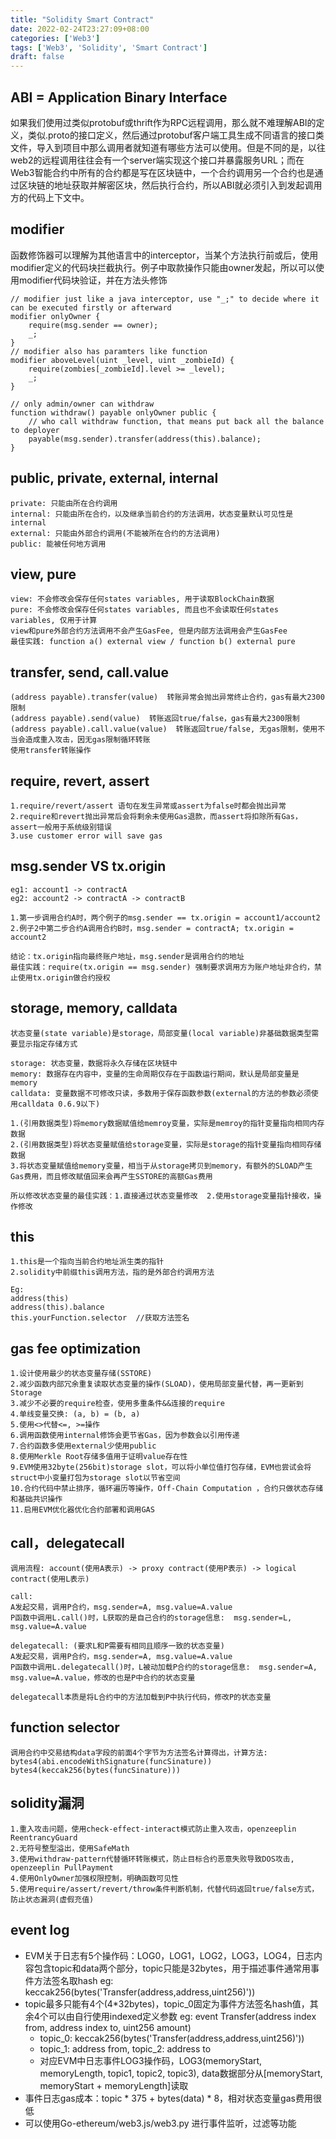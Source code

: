 ```yaml
---
title: "Solidity Smart Contract"
date: 2022-02-24T23:27:09+08:00
categories: ['Web3']
tags: ['Web3', 'Solidity', 'Smart Contract']
draft: false
---
```


## ABI = Application Binary Interface
如果我们使用过类似protobuf或thrift作为RPC远程调用，那么就不难理解ABI的定义，类似.proto的接口定义，然后通过protobuf客户端工具生成不同语言的接口类文件，导入到项目中那么调用者就知道有哪些方法可以使用。但是不同的是，以往web2的远程调用往往会有一个server端实现这个接口并暴露服务URL；而在Web3智能合约中所有的合约都是写在区块链中，一个合约调用另一个合约也是通过区块链的地址获取并解密区块，然后执行合约，所以ABI就必须引入到发起调用方的代码上下文中。

## modifier
函数修饰器可以理解为其他语言中的interceptor，当某个方法执行前或后，使用modifier定义的代码块拦截执行。例子中取款操作只能由owner发起，所以可以使用modifier代码块验证，并在方法头修饰
``` sol
// modifier just like a java interceptor, use "_;" to decide where it can be executed firstly or afterward
modifier onlyOwner {
    require(msg.sender == owner);
    _;
}
// modifier also has paramters like function
modifier aboveLevel(uint _level, uint _zombieId) {
    require(zombies[_zombieId].level >= _level);
    _;
}

// only admin/owner can withdraw
function withdraw() payable onlyOwner public {
    // who call withdraw function, that means put back all the balance to deployer
    payable(msg.sender).transfer(address(this).balance);
}
```

## public, private, external, internal
```
private: 只能由所在合约调用
internal: 只能由所在合约，以及继承当前合约的方法调用，状态变量默认可见性是internal
external: 只能由外部合约调用(不能被所在合约的方法调用)
public: 能被任何地方调用
```
## view, pure
```
view: 不会修改会保存任何states variables, 用于读取BlockChain数据
pure: 不会修改会保存任何states variables, 而且也不会读取任何states variables, 仅用于计算
view和pure外部合约方法调用不会产生GasFee, 但是内部方法调用会产生GasFee
最佳实践: function a() external view / function b() external pure
```

## transfer, send, call.value
```
(address payable).transfer(value)  转账异常会抛出异常终止合约，gas有最大2300限制
(address payable).send(value)  转账返回true/false，gas有最大2300限制
(address payable).call.value(value)  转账返回true/false, 无gas限制，使用不当会造成重入攻击，因无gas限制循环转账
使用transfer转账操作
```

## require, revert, assert
```
1.require/revert/assert 语句在发生异常或assert为false时都会抛出异常
2.require和revert抛出异常后会将剩余未使用Gas退款，而assert将扣除所有Gas，assert一般用于系统级别错误
3.use customer error will save gas
```

## msg.sender VS tx.origin
```
eg1: account1 -> contractA
eg2: account2 -> contractA -> contractB

1.第一步调用合约A时，两个例子的msg.sender == tx.origin = account1/account2
2.例子2中第二步合约A调用合约B时，msg.sender = contractA; tx.origin = account2

结论：tx.origin指向最终账户地址，msg.sender是调用合约的地址
最佳实践：require(tx.origin == msg.sender) 强制要求调用方为账户地址非合约，禁止使用tx.origin做合约授权
```

## storage, memory, calldata
```
状态变量(state variable)是storage，局部变量(local variable)非基础数据类型需要显示指定存储方式

storage: 状态变量，数据将永久存储在区块链中
memory: 数据存在内容中，变量的生命周期仅存在于函数运行期间，默认是局部变量是memory
calldata: 变量数据不可修改只读，多数用于保存函数参数(external的方法的参数必须使用calldata 0.6.9以下)

1.(引用数据类型)将memory数据赋值给memroy变量，实际是memroy的指针变量指向相同内存数据
2.(引用数据类型)将状态变量赋值给storage变量，实际是storage的指针变量指向相同存储数据
3.将状态变量赋值给memory变量，相当于从storage拷贝到memory，有额外的SLOAD产生Gas费用，而且修改赋值回来会再产生SSTORE的高额Gas费用

所以修改状态变量的最佳实践：1.直接通过状态变量修改  2.使用storage变量指针接收，操作修改
```

## this
```
1.this是一个指向当前合约地址派生类的指针
2.solidity中前缀this调用方法，指的是外部合约调用方法

Eg:
address(this)
address(this).balance
this.yourFunction.selector  //获取方法签名
```

## gas fee optimization
```
1.设计使用最少的状态变量存储(SSTORE)
2.减少函数内部冗余重复读取状态变量的操作(SLOAD)，使用局部变量代替，再一更新到Storage
3.减少不必要的require检查，使用多重条件&&连接的require
4.单线变量交换: (a, b) = (b, a)
5.使用<>代替<=, >=操作
6.调用函数使用internal修饰会更节省Gas，因为参数会以引用传递
7.合约函数多使用external少使用public
8.使用Merkle Root存储多值用于证明value存在性
9.EVM使用32byte(256bit)storage slot，可以将小单位值打包存储，EVM也尝试会将struct中小变量打包为storage slot以节省空间
10.合约代码中禁止排序，循环遍历等操作，Off-Chain Computation ，合约只做状态存储和基础共识操作
11.启用EVM优化器优化合约部署和调用GAS
```

## call，delegatecall
```
调用流程: account(使用A表示) -> proxy contract(使用P表示) -> logical contract(使用L表示)

call:
A发起交易，调用P合约，msg.sender=A, msg.value=A.value
P函数中调用L.call()时，L获取的是自己合约的storage信息:  msg.sender=L, msg.value=A.value

delegatecall: (要求L和P需要有相同且顺序一致的状态变量)
A发起交易，调用P合约，msg.sender=A, msg.value=A.value
P函数中调用L.delegatecall()时，L被动加载P合约的storage信息:  msg.sender=A, msg.value=A.value，修改的也是P中合约的状态变量

delegatecall本质是将L合约中的方法加载到P中执行代码，修改P的状态变量
```

## function selector
```
调用合约中交易结构data字段的前面4个字节为方法签名计算得出，计算方法:
bytes4(abi.encodeWithSignature(funcSinature))
bytes4(keccak256(bytes(funcSinature)))
```

## solidity漏洞
```
1.重入攻击问题，使用check-effect-interact模式防止重入攻击，openzeeplin ReentrancyGuard
2.无符号整型溢出，使用SafeMath
3.使用withdraw-pattern代替循环转账模式，防止目标合约恶意失败导致DOS攻击, openzeeplin PullPayment
4.使用OnlyOwner加强权限控制，明确函数可见性
5.使用require/assert/revert/throw条件判断机制，代替代码返回true/false方式，防止状态漏洞(虚假充值)
```

## event log 
- EVM关于日志有5个操作码：LOG0，LOG1，LOG2，LOG3，LOG4，日志内容包含topic和data两个部分，topic只能是32bytes，用于描述事件通常用事件方法签名取hash eg: keccak256(bytes('Transfer(address,address,uint256)'))
- topic最多只能有4个(4*32bytes)，topic_0固定为事件方法签名hash值，其余4个可以由自行使用indexed定义参数 eg: event Transfer(address index from, address index to, uint256 amount)  
    - topic_0: keccak256(bytes('Transfer(address,address,uint256)'))
    - topic_1: address from, topic_2: address to
    - 对应EVM中日志事件LOG3操作码，LOG3(memoryStart, memoryLength, topic1, topic2, topic3), data数据部分从[memoryStart, memoryStart + memoryLength]读取
- 事件日志gas成本：topic * 375 + bytes(data) * 8，相对状态变量gas费用很低
- 可以使用Go-ethereum/web3.js/web3.py 进行事件监听，过滤等功能
